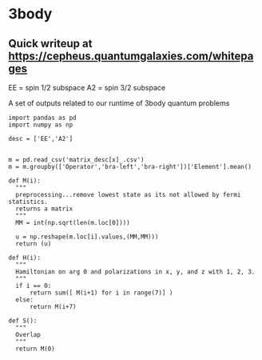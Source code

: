 # 3body

## Quick writeup at https://cepheus.quantumgalaxies.com/whitepages

EE = spin 1/2 subspace
A2 = spin 3/2 subspace


A set of outputs related to our runtime of 3body quantum problems

    import pandas as pd
    import numpy as np
    
    desc = ['EE','A2']


    m = pd.read_csv('matrix_desc[x]_.csv')
    m = m.groupby(['Operator','bra-left','bra-right'])['Element'].mean()

    def M(i):
      """
      preprocessing...remove lowest state as its not allowed by fermi statistics.
      returns a matrix
      """
      MM = int(np.sqrt(len(m.loc[0])))
      
      u = np.reshape(m.loc[i].values,(MM,MM)))
      return (u)

    def H(i):
      """
      Hamiltonian on arg 0 and polarizations in x, y, and z with 1, 2, 3.
      """
      if i == 0: 
          return sum([ M(i+1) for i in range(7)] )
      else:
          return M(i+7)
      
    def S():
      """
      Overlap
      """  
      return M(0)
  
  
